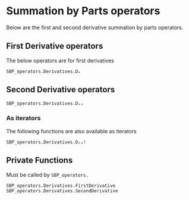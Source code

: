 # Summation by Parts operators

Below are the first and second derivative summation by parts operators.



## First Derivative operators

The below operators are for first derivatives

```@docs
SBP_operators.Derivatives.Dₓ
```


## Second Derivative operators

```@docs
SBP_operators.Derivatives.Dₓₓ
```

### As iterators

The following functions are also available as iterators

```@docs
SBP_operators.Derivatives.Dₓₓ!
```






## Private Functions

Must be called by `SBP_operators.`

```@docs
SBP_operators.Derivatives.FirstDerivative
SBP_operators.Derivatives.SecondDerivative
```



